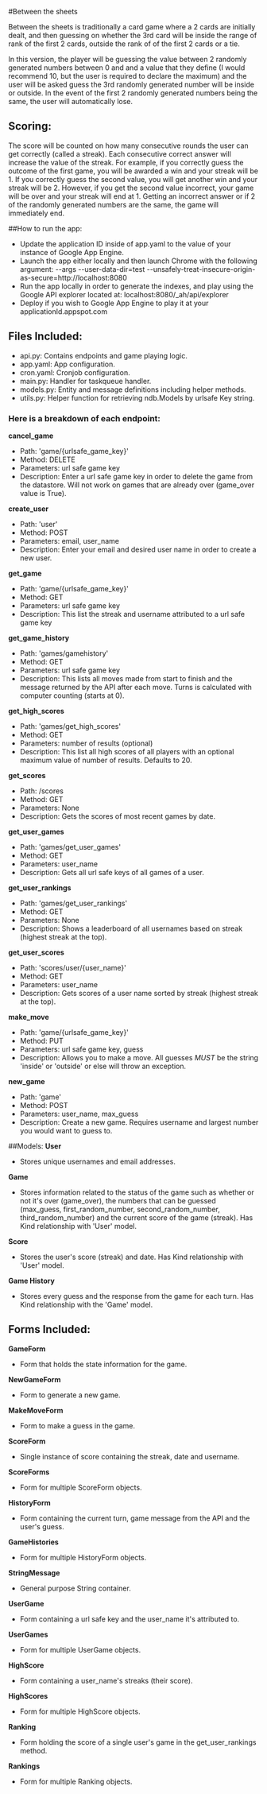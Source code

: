 #Between the sheets

Between the sheets is traditionally a card game where a 2 cards are initially dealt, and then guessing on whether the 3rd card will be inside the range of rank of the first 2 cards, outside the rank of of the first 2 cards or a tie.

In this version, the player will be guessing the value between 2 randomly generated numbers between 0 and and a value that they define (I would recommend 10, but the user is required to declare the maximum) and the user will be asked guess the 3rd randomly generated number will be inside or outside.  In the event of the first 2 randomly generated numbers being the same, the user will automatically lose.  

## Scoring:
The score will be counted on how many consecutive rounds the user can get correctly (called a streak).  Each consecutive correct answer will increase the value of the streak.  For example, if you correctly guess the outcome of the first game, you will be awarded a win and your streak will be 1.  If you correctly guess the second value, you will get another win and your streak will be 2.  However, if you get the second value incorrect, your game will be over and your streak will end at 1.  Getting an incorrect answer or if 2 of the randomly generated numbers are the same, the game will immediately end.

##How to run the app:

* Update the application ID inside of app.yaml to the value of your instance of Google App Engine.
* Launch the app either locally and then launch Chrome with the following argument: --args --user-data-dir=test --unsafely-treat-insecure-origin-as-secure=http://localhost:8080
* Run the app locally in order to generate the indexes, and play using the Google API explorer located at: localhost:8080/_ah/api/explorer
* Deploy if you wish to Google App Engine to play it at your applicationId.appspot.com

## Files Included:
* api.py: Contains endpoints and game playing logic.
* app.yaml: App configuration.
* cron.yaml: Cronjob configuration.
* main.py: Handler for taskqueue handler.
* models.py: Entity and message definitions including helper methods.
* utils.py: Helper function for retrieving ndb.Models by urlsafe Key string.


### Here is a breakdown of each endpoint:

**cancel_game**
* Path: 'game/{urlsafe_game_key}'
* Method: DELETE 
* Parameters: url safe game key
* Description: Enter a url safe game key in order to delete the game from the datastore.  Will not work on games that are already over (game_over value is True).

**create_user**
* Path: 'user'
* Method: POST
* Parameters: email, user_name
* Description: Enter your email and desired user name in order to create a new user.  

**get_game**
* Path: 'game/{urlsafe_game_key}'
* Method: GET
* Parameters: url safe game key
* Description: This list the streak and username attributed to a url safe game key

**get_game_history**
* Path: 'games/gamehistory'
* Method: GET
* Parameters: url safe game key
* Description: This lists all moves made from start to finish and the message returned by the API after each move.  Turns is calculated with computer counting (starts at 0).

**get_high_scores**
* Path: 'games/get_high_scores'
* Method: GET
* Parameters: number of results (optional)
* Description: This list all high scores of all players with an optional maximum value of number of results.  Defaults to 20.

**get_scores**
* Path: /scores
* Method: GET
* Parameters: None
* Description: Gets the scores of most recent games by date.

**get_user_games**
* Path: 'games/get_user_games'
* Method: GET
* Parameters: user_name
* Description: Gets all url safe keys of all games of a user.

**get_user_rankings**
* Path: 'games/get_user_rankings'
* Method: GET
* Parameters: None
* Description: Shows a leaderboard of all usernames based on streak (highest streak at the top).

**get_user_scores**
* Path: 'scores/user/{user_name}'
* Method: GET
* Parameters: user_name
* Description: Gets scores of a user name sorted by streak (highest streak at the top).

**make_move**
* Path: 'game/{urlsafe_game_key}'
* Method: PUT
* Parameters: url safe game key, guess
* Description: Allows you to make a move.  All guesses *MUST* be the string 'inside' or 'outside' or else will throw an exception.

**new_game**
* Path: 'game'
* Method: POST
* Parameters: user_name, max_guess
* Description: Create a new game. Requires username and largest number you would want to guess to.

##Models:
**User**
* Stores unique usernames and email addresses.

**Game**
* Stores information related to the status of the game such as whether or not it's over (game_over), the numbers that can be guessed (max_guess, first_random_number, second_random_number, third_random_number) and the current score of the game (streak).  Has Kind relationship with 'User' model.

**Score**
* Stores the user's score (streak) and date. Has Kind relationship with 'User' model.

**Game History**
* Stores every guess and the response from the game for each turn. Has Kind relationship with the 'Game' model.


## Forms Included:
**GameForm**
* Form that holds the state information for the game.

**NewGameForm**
* Form to generate a new game.

**MakeMoveForm**
* Form to make a guess in the game.

**ScoreForm**
* Single instance of score containing the streak, date and username.

**ScoreForms**
* Form for multiple ScoreForm objects.

**HistoryForm**
* Form containing the current turn, game message from the API and the user's guess.

**GameHistories**
* Form for multiple HistoryForm objects.

**StringMessage**
* General purpose String container.

**UserGame**
* Form containing a url safe key and the user_name it's attributed to.

**UserGames**
* Form for multiple UserGame objects.

**HighScore**
* Form containing a user_name's streaks (their score).

**HighScores**
* Form for multiple HighScore objects.

**Ranking**
* Form holding the score of a single user's game in the get_user_rankings method.

**Rankings** 
* Form for multiple Ranking objects.